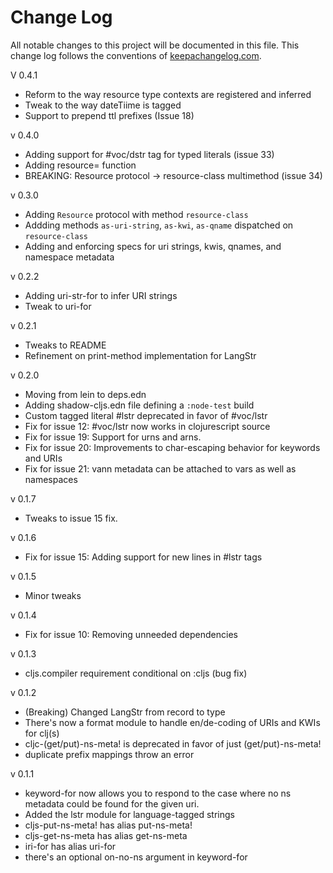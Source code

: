 # Change Log
All notable changes to this project will be documented in this file. This change log follows the conventions of [keepachangelog.com](http://keepachangelog.com/).

V 0.4.1
  - Reform to the way resource type contexts are registered and inferred
  - Tweak to the way dateTiime is tagged
  - Support to prepend ttl prefixes (Issue 18)

v 0.4.0
  - Adding support for #voc/dstr tag for typed literals (issue 33)
  - Adding resource= function
  - BREAKING: Resource protocol -> resource-class multimethod (issue 34)

v 0.3.0
  - Adding `Resource` protocol with method `resource-class`
  - Addding methods `as-uri-string`, `as-kwi`, `as-qname` dispatched on `resource-class`
  - Adding and enforcing specs for uri strings, kwis, qnames, and namespace metadata

v 0.2.2
  - Adding uri-str-for to infer URI strings
  - Tweak to uri-for

v 0.2.1
- Tweaks to README
- Refinement on print-method implementation for LangStr

v 0.2.0
- Moving from lein to deps.edn
- Adding shadow-cljs.edn file defining a `:node-test` build
- Custom tagged literal #lstr deprecated in favor of #voc/lstr
- Fix for issue 12: #voc/lstr now works in clojurescript source
- Fix for issue 19: Support for urns and arns.
- Fix for issue 20: Improvements to char-escaping behavior for keywords and URIs
- Fix for issue 21: vann metadata can be attached to vars as well as namespaces

v 0.1.7
- Tweaks to issue 15 fix.

v 0.1.6
- Fix for issue 15: Adding support for new lines in #lstr tags

v 0.1.5
- Minor tweaks

v 0.1.4
- Fix for issue 10: Removing unneeded dependencies

v 0.1.3
- cljs.compiler requirement conditional on :cljs (bug fix)

v 0.1.2
- (Breaking) Changed LangStr from record to type
- There's now a format module to handle en/de-coding of URIs and KWIs for clj(s)
- cljc-(get/put)-ns-meta! is deprecated in favor of just (get/put)-ns-meta!
- duplicate prefix mappings throw an error

v 0.1.1
- keyword-for now allows you to respond to the case where no ns
  metadata could be found for the given uri.
- Added the lstr module for language-tagged strings
- cljs-put-ns-meta! has alias put-ns-meta!
- cljs-get-ns-meta has alias get-ns-meta
- iri-for has alias uri-for
- there's an optional on-no-ns argument in keyword-for
